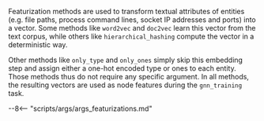 Featurization methods are used to transform textual attributes of entities (e.g. file paths, process command lines, socket IP addresses and ports) into a vector.
Some methods like `word2vec` and `doc2vec` learn this vector from the text corpus, while others like `hierarchical_hashing` compute the vector in a deterministic way. 

Other methods like `only_type` and `only_ones` simply skip this embedding step and assign either a one-hot encoded type or ones to each entity. Those methods thus do not require any specific argument.
In all methods, the resulting vectors are used as node features during the `gnn_training` task.

--8<-- "scripts/args/args_featurizations.md"

